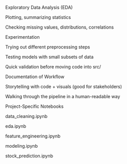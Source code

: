 Exploratory Data Analysis (EDA)

Plotting, summarizing statistics

Checking missing values, distributions, correlations

Experimentation

Trying out different preprocessing steps

Testing models with small subsets of data

Quick validation before moving code into src/

Documentation of Workflow

Storytelling with code + visuals (good for stakeholders)

Walking through the pipeline in a human-readable way

Project-Specific Notebooks

data_cleaning.ipynb

eda.ipynb

feature_engineering.ipynb

modeling.ipynb

stock_prediction.ipynb 
